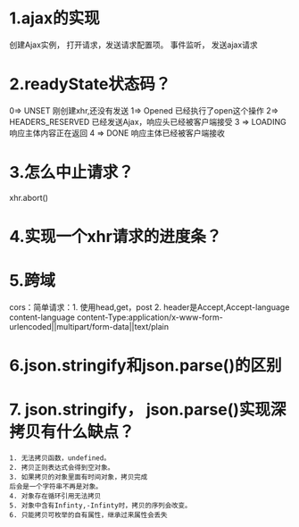# 1.ajax的实现
创建Ajax实例，
打开请求，发送请求配置项。
事件监听，
发送ajax请求
# 2.readyState状态码？
0=> UNSET 刚创建xhr,还没有发送
1=> Opened 已经执行了open这个操作
2=> HEADERS_RESERVED 已经发送Ajax，响应头已经被客户端接受
3 => LOADING 响应主体内容正在返回
4 => DONE 响应主体已经被客户端接收

# 3.怎么中止请求？
xhr.abort()

# 4.实现一个xhr请求的进度条？

# 5.跨域
 cors：简单请求：1. 使用head,get，post
                2. header是Accept,Accept-language
                content-language
                content-Type:application/x-www-form-urlencoded||multipart/form-data||text/plain
# 6.json.stringify和json.parse()的区别

# 7. json.stringify， json.parse()实现深拷贝有什么缺点？
    1. 无法拷贝函数，undefined。
    2. 拷贝正则表达式会得到空对象。
    3. 如果拷贝的对象里面有时间对象，拷贝完成
    后会是一个字符串不再是对象。
    4. 对象存在循环引用无法拷贝
    5. 对象中含有Infinty,-Infinty时，拷贝的序列会改变。
    6. 只能拷贝可枚举的自有属性，继承过来属性会丢失
